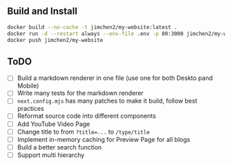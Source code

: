 ## Build and Install 

```sh
docker build --no-cache -t jimchen2/my-website:latest .
docker run -d --restart always --env-file .env -p 80:3000 jimchen2/my-website:latest
docker push jimchen2/my-website
```

## ToDO

- [ ] Build a markdown renderer in one file (use one for both Deskto pand Mobile)
- [ ] Write many tests for the markdown renderer
- [ ] `next.config.mjs` has many patches to make it build, follow best practices
- [ ] Reformat source code into different components
- [ ] Add YouTube Video Page
- [ ] Change title to from `?title=...` to `/type/title`
- [ ] Implement in-memory caching for Preview Page for all blogs
- [ ] Build a better search function
- [ ] Support multi hierarchy
